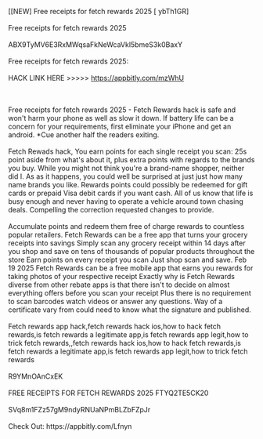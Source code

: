 [[NEW] Free receipts for fetch rewards 2025 [ ybTh1GR]
<br>
<br>Free receipts for fetch rewards 2025
<br>
<br>ABX9TyMV6E3RxMWqsaFkNeWcaVkl5bmeS3k0BaxY
<br>
<br>Free receipts for fetch rewards 2025:
<br>
<br>HACK LINK HERE >>>>> https://appbitly.com/mzWhU

<br>
<br>Free receipts for fetch rewards 2025 - Fetch Rewards hack is safe and won't harm your phone as well as slow it down. If battery life can be a concern for your requirements, first eliminate your iPhone and get an android. *Cue another half the readers exiting. 
<br>
<br>Fetch Rewads hack, You earn points for each single receipt you scan: 25s point aside from what's about it, plus extra points with regards to the brands you buy. While you might not think you're a brand-name shopper, neither did I. As as it happens, you could well be surprised at just just how many name brands you like. Rewards points could possibly be redeemed for gift cards or prepaid Visa debit cards if you want cash. All of us know that life is busy enough and never having to operate a vehicle around town chasing deals. Compelling the correction requested changes to provide. 
<br>
<br>Accumulate points and redeem them free of charge rewards to countless popular retailers. Fetch Rewards can be a free app that turns your grocery receipts into savings Simply scan any grocery receipt within 14 days after you shop and save on tens of thousands of popular products throughout the store Earn points on every receipt you scan Just shop scan and save. Feb 19 2025 Fetch Rewards can be a free mobile app that earns you rewards for taking photos of your respective receipt Exactly why is Fetch Rewards diverse from other rebate apps is that there isn't to decide on almost everything offers before you scan your receipt Plus there is no requirement to scan barcodes watch videos or answer any questions. Way of a certificate vary from could need to know what the signature and published. 
<br>
<br>Fetch rewards app hack,fetch rewards hack ios,how to hack fetch rewards,is fetch rewards a legitimate app,is fetch rewards app legit,how to trick fetch rewards,,fetch rewards hack ios,how to hack fetch rewards,is fetch rewards a legitimate app,is fetch rewards app legit,how to trick fetch rewards
<br>
<br>R9YMnOAnCxEK
<br>
<br>FREE RECEIPTS FOR FETCH REWARDS 2025 FTYQ2TE5CK20
<br>
<br>SVq8m1FZz57gM9ndyRNUaNPmBLZbFZpJr
<br>
<br>Check Out: https://appbitly.com/Lfnyn
<br>
